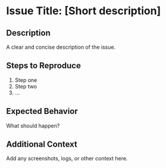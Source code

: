 # Issue Title: [Short description]

## Description

A clear and concise description of the issue.

## Steps to Reproduce

1. Step one
2. Step two
3. ...

## Expected Behavior

What should happen?

## Additional Context

Add any screenshots, logs, or other context here.
